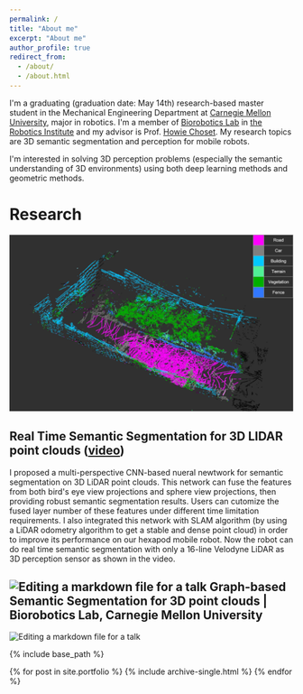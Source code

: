 ```yaml
---
permalink: /
title: "About me"
excerpt: "About me"
author_profile: true
redirect_from: 
  - /about/
  - /about.html
---
```


I'm a graduating (graduation date: May 14th) research-based master student in the Mechanical Engineering Department at [Carnegie Mellon University](https://www.cmu.edu/), major in robotics. I'm a member of [Biorobotics Lab](http://biorobotics.ri.cmu.edu/index.php) in [the Robotics Institute](https://www.ri.cmu.edu/) and my advisor is Prof. [Howie Choset](https://www.cs.cmu.edu/~./choset/bio.html). My research topics are 3D semantic segmentation and perception for mobile robots. 

I'm interested in solving 3D perception problems (especially the semantic understanding of 3D environments) using both deep learning methods and geometric methods. 

Research
======
![semantic_segmentation](/images/semantic_segmentation.png)

Real Time Semantic Segmentation for 3D LIDAR point clouds ([video](https://drive.google.com/file/d/1i47W96V4gwl7YbkoEbO0dWUO-UkIkV25/view?usp=sharing))
------
I proposed a multi-perspective CNN-based nueral newtwork for semantic segmentation on 3D LiDAR point clouds. This network can fuse the features from both bird's eye view projections and sphere view projections, then providing robust semantic segmentation results. Users can cutomize the fused layer number of these features under different time limitation requirements. I also integrated this network with SLAM algorithm (by using a LiDAR odometry algorithm to get a stable and dense point cloud) in order to improve its performance on our hexapod mobile robot. Now the robot can do real time semantic segmentation with only a 16-line Velodyne LiDAR as 3D perception sensor as shown in the video.

![Editing a markdown file for a talk](/images/editing-talk.png)
Graph-based Semantic Segmentation for 3D point clouds | Biorobotics Lab, Carnegie Mellon University
------
![Editing a markdown file for a talk](/images/editing-talk.png)

{% include base_path %}

{% for post in site.portfolio %}
  {% include archive-single.html %}
{% endfor %}
